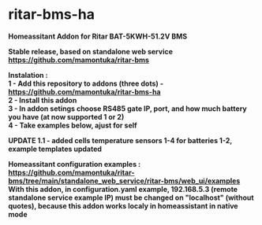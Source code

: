 # ritar-bms-ha
<b>Homeassitant Addon for Ritar BAT-5KWH-51.2V BMS</b></br>

<b>Stable release<b>, based on standalone web service https://github.com/mamontuka/ritar-bms </br>

Instalation : </br>
1 - Add this repository to addons (three dots) - https://github.com/mamontuka/ritar-bms-ha </br>
2 - Install this addon </br>
3 - In addon setings choose RS485 gate IP, port, and how much battery you have (at now supported 1 or 2) </br>
4 - Take examples below, ajust for self </br>

UPDATE 1.1 - added cells temperature sensors 1-4 for batteries 1-2, example templates updated</br>

Homeassitant configuration examples : https://github.com/mamontuka/ritar-bms/tree/main/standalone_web_service/ritar-bms/web_ui/examples </br>
With this addon, in configuration.yaml example, 192.168.5.3 (remote standalone service example IP) must be changed on "localhost" (without quotes), because this addon works localy in homeassistant in native mode
